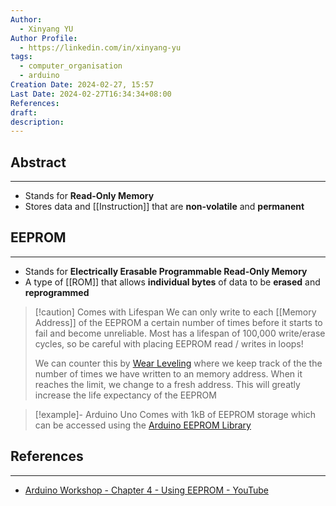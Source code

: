 ```yaml
---
Author:
  - Xinyang YU
Author Profile:
  - https://linkedin.com/in/xinyang-yu
tags:
  - computer_organisation
  - arduino
Creation Date: 2024-02-27, 15:57
Last Date: 2024-02-27T16:34:34+08:00
References: 
draft: 
description: 
---
```

## Abstract
---
- Stands for **Read-Only Memory**
- Stores data and [[Instruction]] that are **non-volatile** and **permanent**

## EEPROM
---
- Stands for **Electrically Erasable Programmable Read-Only Memory**
- A type of [[ROM]] that allows **individual bytes** of data to be **erased** and **reprogrammed**

>[!caution] Comes with Lifespan
> We can only write to each [[Memory Address]] of the EEPROM a certain number of times before it starts to fail and become unreliable. Most has a lifespan of 100,000 write/erase cycles, so be careful with placing EEPROM read / writes in loops!
> 
> We can counter this by [Wear Leveling](https://en.wikipedia.org/wiki/Wear_leveling) where we keep track of the the number of times we have written to an memory address. When it reaches the limit, we change to a fresh address. This will greatly increase the life expectancy of the EEPROM 

>[!example]- Arduino Uno
> Comes with 1kB of EEPROM storage which can be accessed using the [Arduino EEPROM Library](https://docs.arduino.cc/learn/built-in-libraries/eeprom/)


## References 
---
- [Arduino Workshop - Chapter 4 - Using EEPROM - YouTube](https://youtu.be/hH9WalIMaeM?si=2pM7FJbjsDRvA4Ba)